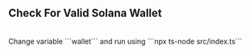 ## Check For Valid Solana Wallet
<br>
Change variable ```wallet``` and run using ```npx ts-node src/index.ts```
